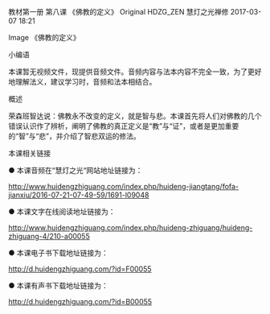 教材第一册 第八课 《佛教的定义》
Original HDZG_ZEN 慧灯之光禅修 2017-03-07 18:21


Image
《佛教的定义》

 小编语 

本课暂无视频文件，现提供音频文件。音频内容与法本内容不完全一致，为了更好地理解法义，建议学习时，音频和法本相结合。

概述


荣森班智达说：佛教永不改变的定义，就是智与悲。本课首先将人们对佛教的几个错误认识作了辨析，阐明了佛教的真正定义是“教”与“证”，或者是更加重要的“智”与“悲”，并介绍了智悲双运的修法。








 本课相关链接 

●  本课音频在“慧灯之光“网站地址链接为：

http://www.huidengzhiguang.com/index.php/huideng-jiangtang/fofa-jianxiu/2016-07-21-07-49-59/1691-l09048



●  本课文字在线阅读地址链接为：

http://www.huidengzhiguang.com/index.php/huideng-zhiguang/huideng-zhiguang-4/210-a00055



●  本课电子书下载地址链接为：

http://d.huidengzhiguang.com/?id=F00055



●  本课有声书下载地址链接为：

http://d.huidengzhiguang.com/?id=B00055